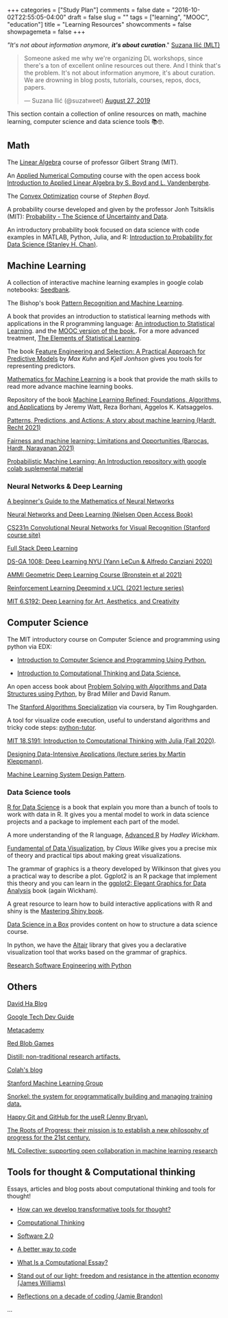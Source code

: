 +++
categories = ["Study Plan"]
comments = false
date = "2016-10-02T22:55:05-04:00"
draft = false
slug = ""
tags = ["learning", "MOOC", "education"]
title = "Learning Resources"
showcomments = false
showpagemeta = false
+++

*"It's not about information anymore,* ***it's about curation***." <a href="https://twitter.com/suzatweet?s=21" target="_blank">Suzana Ilić (MLT)</a> 


<blockquote class="twitter-tweet" data-theme="dark"><p lang="en" dir="ltr">Someone asked me why we&#39;re organizing DL workshops, since there&#39;s a ton of excellent online resources out there. And I think that&#39;s the problem. It&#39;s not about information anymore, it&#39;s about curation. We are drowning in blog posts, tutorials, courses, repos, docs, papers.</p>&mdash; Suzana Ilić (@suzatweet) <a href="https://twitter.com/suzatweet/status/1166347201766780928?ref_src=twsrc%5Etfw">August 27, 2019</a></blockquote> <script async src="https://platform.twitter.com/widgets.js" charset="utf-8"></script>

This section contain a collection of online resources on math, machine learning, computer science and data science tools 📚🤓.


## Math

The <a href="https://ocw.mit.edu/courses/mathematics/18-06-linear-algebra-spring-2010/index.htm" target="_blank">Linear Algebra</a> course of professor Gilbert Strang (MIT).

An <a href="http://www.seas.ucla.edu/~vandenbe/ee133a.html" target="_blank">Applied Numerical Computing</a>  course with the open access book <a href="https://web.stanford.edu/~boyd/vmls/vmls.pdf" target="_blank">Introduction to Applied Linear Algebra by S. Boyd and L. Vandenberghe</a>.

The <a href="https://lagunita.stanford.edu/courses/Engineering/CVX101/Winter2014/info" target="_blank">Convex Optimization</a> course of *Stephen Boyd*.

A probability course developed and given by the professor Jonh Tsitsiklis (MIT): <a href="https://www.edx.org/es/course/probability-the-science-of-uncertainty-and-data-2" target="_blank">Probability - The Science of Uncertainty and Data</a>.


An introductory probability book focused on data science with code examples in MATLAB, Python, Julia, and R: <a href="https://probability4datascience.com" target="_blank">Introduction to Probability for Data Science (Stanley H. Chan)</a>.

## Machine Learning

A collection of interactive machine learning examples in google colab notebooks: <a href="https://research.google.com/seedbank/" target="_blank">Seedbank</a>.

The Bishop's book <a href="https://www.microsoft.com/en-us/research/uploads/prod/2006/01/Bishop-Pattern-Recognition-and-Machine-Learning-2006.pdf" target="_blank">Pattern Recognition and Machine Learning</a>.

A book that provides an introduction to statistical learning methods with applications in the R programming language: <a href="http://faculty.marshall.usc.edu/gareth-james/ISL/" target="_blank">An introduction to Statistical Learning</a>. and the <a href="https://lagunita.stanford.edu/courses/HumanitiesSciences/StatLearning/Winter2016/about" target="_blank">MOOC version of the book.</a>. For a more advanced treatment, <a href="https://web.stanford.edu/~hastie/ElemStatLearn/" target="_blank">The Elements of Statistical Learning</a>.

The book <a href="http://www.feat.engineering/" target="_blank">Feature Engineering and Selection: A Practical Approach for Predictive Models</a> by *Max Kuhn* and *Kjell Jonhson* gives you tools for representing predictors.

<a href="https://mml-book.com" target="_blank">Mathematics for Machine Learning</a> is a book that provide the math skills to read more advance machine learning books.

Repository of the book <a href="https://github.com/jermwatt/machine_learning_refined" target="_blank"> Machine Learning Refined: Foundations, Algorithms, and Applications</a> by Jeremy Watt, Reza Borhani, Aggelos K. Katsaggelos.

<a href="https://mlstory.org" target="_blank"> Patterns, Predictions, and Actions: A story about machine learning (Hardt, Recht 2021)</a>


<a href="https://fairmlbook.org" target="_blank"> Fairness and machine learning: Limitations and 
Opportunities (Barocas, Hardt, Narayanan 2021)</a>


<a href="https://github.com/probml/pml-book/tree/main/pml1" target="_blank">Probabilistic Machine Learning: An Introduction repository with google colab suplemental material</a>

### Neural Networks & Deep Learning

<a href="http://citeseerx.ist.psu.edu/viewdoc/download?doi=10.1.1.161.3556&rep=rep1&type=pdf" target="_blank">A beginner's Guide to the Mathematics of Neural Networks</a>

<a href="http://neuralnetworksanddeeplearning.com/" target="_blank">Neural Networks and Deep Learning (Nielsen Open Access Book)</a>

<a href="http://cs231n.github.io/" target="_blank">CS231n Convolutional Neural Networks for Visual Recognition (Stanford course site)</a>

<a href="https://course.fullstackdeeplearning.com/" target="_blank">Full Stack Deep Learning</a>

<a href="https://atcold.github.io/pytorch-Deep-Learning/" target="_blank">DS-GA 1008: Deep Learning NYU (Yann LeCun & Alfredo Canziani 2020)</a>

<a href="https://geometricdeeplearning.com/lectures/" target="_blank">AMMI Geometric Deep Learning Course (Bronstein et al 2021)</a>

<a href="https://deepmind.com/learning-resources/reinforcement-learning-series-2021" target="_blank">Reinforcement Learning Deepmind x UCL (2021 lecture series)</a>

<a href="https://ali-design.github.io/deepcreativity/" target="_blank">MIT 6.S192: Deep Learning for Art, Aesthetics, and Creativity</a>

## Computer Science

The MIT introductory course on Computer Science and programming using python via EDX:

- <a href="https://www.edx.org/es/course/introduction-computer-science-mitx-6-00-1x-11" target="_blank">Introduction to Computer Science and Programming Using Python.</a>

- <a href="https://www.edx.org/es/course/introduction-computational-thinking-data-mitx-6-00-2x-6" target="_blank">Introduction to Computational Thinking and Data Science.</a>

An open access book about <a href="https://runestone.academy/runestone/books/published/pythonds/index.html" target="_blank">Problem Solving with Algorithms and Data Structures using Python</a>, by Brad Miller and David Ranum.

The <a href="https://www.coursera.org/specializations/algorithms" target="_blank">Stanford Algorithms Specialization</a> via coursera, by Tim Roughgarden.

A tool for visualize code execution, useful to understand algorithms and tricky code steps: <a href="http://pythontutor.com/" target="_blank">python-tutor</a>.

<a href="https://computationalthinking.mit.edu/Fall20/" target="_blank">MIT 18.S191: Introduction to Computational Thinking with Julia (Fall 2020)</a>.

<a href="https://martin.kleppmann.com/2020/11/18/distributed-systems-and-elliptic-curves.html" target="_blank">Designing Data-Intensive Applications (lecture series by Martin Kleppmann)</a>.

<a href="https://github.com/mercari/ml-system-design-pattern" target="_blank">Machine Learning System Design Pattern</a>.


### Data Science tools

<a href="https://r4ds.had.co.nz/" target="_blank">R for Data Science</a> is a book that explain you more than a bunch of tools to work with data in R. It gives you a mental model to work in data science projects and a package to implement each part of the model.

A more understanding of the R language, <a href="https://adv-r.hadley.nz/" target="_blank">Advanced R</a> by *Hadley Wickham*.

<a href="https://serialmentor.com/dataviz/" target="_blank">Fundamental of Data Visualization</a>, by *Claus Wilke* gives you a precise mix of theory and practical tips about making great visualizations.

The grammar of graphics is a theory developed by Wilkinson that gives you a practical way to describe a plot. Ggplot2 is an R package that implement this theory and you can learn in the  <a href="https://ggplot2-book.org/" target="_blank">ggplot2: Elegant Graphics for Data Analysis</a> book (again Wickham).

A great resource to learn how to build interactive applications with R and shiny is the <a href="https://mastering-shiny.org/" target="_blank">Mastering Shiny book</a>.

<a href="https://datasciencebox.org/" target="_blank">Data Science in a Box</a> provides content on how to structure a data science course.

In python, we have the <a href="https://altair-viz.github.io/" target="_blank">Altair</a> library that gives you a declarative visualization tool that works based on the grammar of graphics.

<a href="https://merely-useful.tech/py-rse/index.html" target="_blank">Research Software Engineering with Python</a> 

## Others

<a href="https://blog.otoro.net/" target="_blank">David Ha Blog</a>

<a href="https://techdevguide.withgoogle.com/" target="_blank">Google Tech Dev Guide</a>

<a href="https://metacademy.org/" target="_blank">Metacademy</a>

<a href="https://www.redblobgames.com/" target="_blank">Red Blob Games</a>

<a href="https://distill.pub/" target="_blank">Distill: non-traditional research artifacts.</a>

<a href="https://colah.github.io/" target="_blank">Colah's blog</a>

<a href="https://stanfordmlgroup.github.io/" target="_blank">Stanford Machine Learning Group</a>

<a href="https://www.snorkel.org/" target="_blank">Snorkel: the system for programmatically building and managing training data.</a>

<a href="https://happygitwithr.com/" target="_blank">Happy Git and GitHub for the useR (Jenny Bryan).</a>

<a href="https://rootsofprogress.org" target="_blank">The Roots of Progress: their mission is to establish a new philosophy of progress for the 21st century.</a>

<a href="https://mlcollective.org" target="_blank">ML Collective: supporting open collaboration in machine learning research</a>

## Tools for thought & Computational thinking

Essays, articles and blog posts about computational thinking and tools for thought!

- <a href="https://numinous.productions/ttft/" target="_blank">How can we develop transformative tools for thought?</a>

- <a href="https://www.cs.cmu.edu/~15110-s13/Wing06-ct.pdf" target="_blank">Computational Thinking</a>

- <a href="https://medium.com/@karpathy/software-2-0-a64152b37c35" target="_blank">Software 2.0</a>

- <a href="https://medium.com/@mbostock/a-better-way-to-code-2b1d2876a3a0" target="_blank">A better way to code</a>

- <a href="https://writings.stephenwolfram.com/2017/11/what-is-a-computational-essay/?source=frontpage-latest-news
" target="_blank">What Is a Computational Essay?</a>

- <a href="https://www.cambridge.org/core/books/stand-out-of-our-light/3F8D7BA2C0FE3A7126A4D9B73A89415D" target="_blank">Stand out of our light: freedom and resistance in the attention economy (James Williams)</a>

- <a href="https://www.scattered-thoughts.net/writing/reflections-on-a-decade-of-coding" target="_blank">Reflections on a decade of coding (Jamie Brandon)</a>

...

